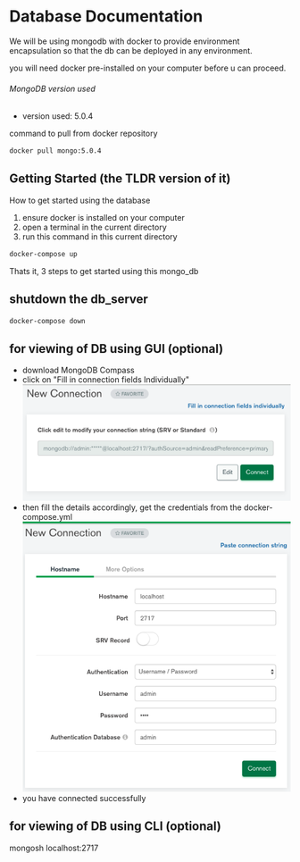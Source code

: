 # Database Documentation
We will be using mongodb with docker to provide environment encapsulation
so that the db can be deployed in any environment.

you will need docker pre-installed on your computer before u can proceed.

###### MongoDB version used
- version used: 5.0.4

command to pull from docker repository
```bash
docker pull mongo:5.0.4
```

## Getting Started (the TLDR version of it)
How to get started using the database

1. ensure docker is installed on your computer
2. open a terminal in the current directory
3. run this command in this current directory
```bash
docker-compose up
```
Thats it, 3 steps to get started using this mongo_db

## shutdown the db_server
```bash
docker-compose down
```

## for viewing of DB using GUI (optional)
- download MongoDB Compass
- click on "Fill in connection fields Individually"
![Intro](./img/1.png)
- then fill the details accordingly, get the credentials from the docker-compose.yml
![Credentials](./img/2.png)
- you have connected successfully

## for viewing of DB using CLI (optional)
mongosh localhost:2717

